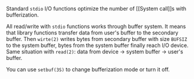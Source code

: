 Standard `stdio` I/O functions optimize the number of [[System call]]s with bufferization.

All read/write with `stdio` functions works through buffer system. It means that library functions transfer data from user's buffer to the secondary buffer. Then `wirte(2)` writes bytes from secondary buffer with size `BUFSIZ` to the system buffer, bytes from the system buffer finally reach I/O device. Same situation with `read(2)`: data from device -> system buffer -> user's buffer.

You can use `setbuf(3S)` to change bufferization mode or turn it off.